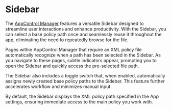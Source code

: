 # Sidebar

The [AppControl Manager](https://github.com/HotCakeX/Harden-Windows-Security/wiki/AppControl-Manager) features a versatile Sidebar designed to streamline user interactions and enhance productivity. With the Sidebar, you can select a base policy path once and seamlessly reuse it throughout the app, eliminating the need to repeatedly browse for the file.

Pages within AppControl Manager that require an XML policy file automatically recognize when a path has been selected in the Sidebar. As you navigate to these pages, subtle indicators appear, prompting you to open the Sidebar and quickly access the pre-selected file path.

The Sidebar also includes a toggle switch that, when enabled, automatically assigns newly created base policy paths to the Sidebar. This feature further accelerates workflow and minimizes manual input.

By default, the Sidebar displays the XML policy path specified in the App settings, ensuring immediate access to the main policy you work with.

<br>
